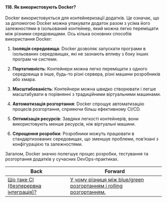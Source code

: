 #### 118. Як використовують Docker?

Docker використовується для контейнеризації додатків. Це означає, що за допомогою Docker можна упакувати додаток разом з усіма його залежностями в ізольований контейнер, який можна легко переміщати між різними середовищами. Ось кілька основних способів використання Docker:

1. **Ізоляція середовища**: Docker дозволяє запускати програми в ізольованих середовищах, які не зазнають впливу з боку інших програм чи системи.

2. **Портативність**: Контейнери можна легко переміщати з одного середовища в інше, будь-то різні сервера, різні машини розробників або хмара.

3. **Масштабованість**: Контейнери можна швидко створювати і легше масштабувати в порівнянні з традиційними віртуальними машинами.

4. **Автоматизація розгортання**: Docker спрощує автоматизацію процесів розгортання, сприяючи більш ефективному CI/CD.

5. **Оптимізація ресурсів**: Завдяки легкості контейнерів, вони використовують менше ресурсів, ніж віртуальні машини.

6. **Спрощення розробки**: Розробники можуть працювати в стандартизованих середовищах, що зменшує проблеми, пов’язані з конфігурацією та залежностями.

Загалом, Docker значно полегшує процес розробки, тестування та розгортання додатків у сучасних DevOps-практиках.

| Back | Forward |
|---|---|
| [Що таке CI (безперервна інтеграція)?](/ua/middle/devops/what-is-ci.md)  | [У чому різниця між blue/green розгортанням і rolling розгортанням.](/ua/middle/devops/what-is-the-difference-between-bluegreen-deployment-and-rolling-deployment.md) |